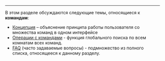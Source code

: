 ***

В этом разделе обсуждаются следующие темы, относящиеся к **командам**:

 - [Концепция](/articles/ru/teams/multiple-teams) – объяснение принципа работы пользователя со множества команд в одном интерфейсе 
 - [Операции с командами](/articles/ru/teams/operations) - функция глобального поиска по всем комнатам всех команд.  
 - [FAQ](/articles/ru/teams/faq-teams) (часто задаваемые вопросы) - подмножество из полного списка, относящееся к данному разделу.
